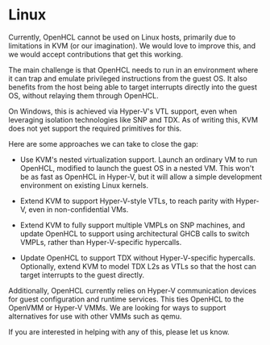 
# Linux

Currently, OpenHCL cannot be used on Linux hosts, primarily due to limitations
in KVM (or our imagination). We would love to improve this, and we would accept
contributions that get this working.

The main challenge is that OpenHCL needs to run in an environment where it can
trap and emulate privileged instructions from the guest OS. It also benefits
from the host being able to target interrupts directly into the guest OS,
without relaying them through OpenHCL.

On Windows, this is achieved via Hyper-V's VTL support, even when leveraging
isolation technologies like SNP and TDX. As of writing this, KVM does not yet
support the required primitives for this.

Here are some approaches we can take to close the gap:

* Use KVM's nested virtualization support. Launch an ordinary VM to run OpenHCL,
  modified to launch the guest OS in a nested VM. This won't be as fast as
  OpenHCL in Hyper-V, but it will allow a simple development environment on
  existing Linux kernels.

* Extend KVM to support Hyper-V-style VTLs, to reach parity with Hyper-V, even
  in non-confidential VMs.

* Extend KVM to fully support multiple VMPLs on SNP machines, and update OpenHCL
  to support using architectural GHCB calls to switch VMPLs, rather than
  Hyper-V-specific hypercalls.

* Update OpenHCL to support TDX without Hyper-V-specific hypercalls. Optionally,
  extend KVM to model TDX L2s as VTLs so that the host can target interrupts
  to the guest directly.

Additionally, OpenHCL currently relies on Hyper-V communication devices for
guest configuration and runtime services. This ties OpenHCL to the OpenVMM or
Hyper-V VMMs. We are looking for ways to support alternatives for use with other
VMMs such as qemu.

If you are interested in helping with any of this, please let us know.
